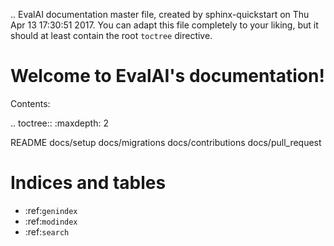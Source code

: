 .. EvalAI documentation master file, created by
   sphinx-quickstart on Thu Apr 13 17:30:51 2017.
   You can adapt this file completely to your liking, but it should at least
   contain the root `toctree` directive.

Welcome to EvalAI's documentation!
==================================

Contents:

.. toctree::
   :maxdepth: 2

   README
   docs/setup
   docs/migrations
   docs/contributions
   docs/pull_request



Indices and tables
==================

* :ref:`genindex`
* :ref:`modindex`
* :ref:`search`

